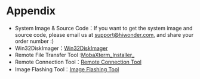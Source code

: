 # Appendix

* System Image & Source Code：If you want to get the system image and source code, please email us at support@hiwonder.com, and share your order number :)
* Win32DiskImager：[Win32DiskImager]()
* Remote File Transfer Tool :[MobaXterm_Installer_]()
* Remote Connection Tool：[Remote Connection Tool]()
* Image Flashing Tool：[Image Flashing Tool]()

